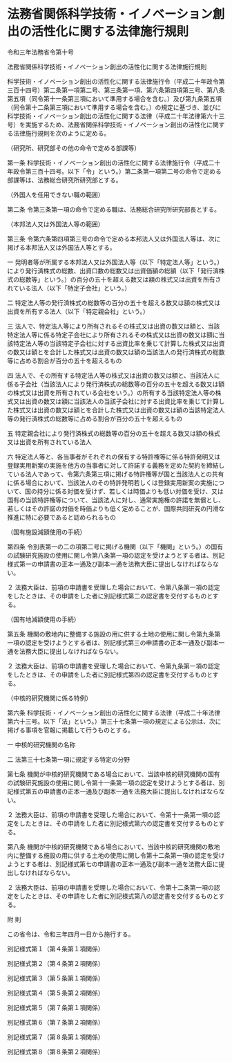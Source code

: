 # 法務省関係科学技術・イノベーション創出の活性化に関する法律施行規則

令和三年法務省令第十号

法務省関係科学技術・イノベーション創出の活性化に関する法律施行規則

科学技術・イノベーション創出の活性化に関する法律施行令（平成二十年政令第三百十四号）第二条第一項第二号、第三条第一項、第六条第四項第三号、第八条第五項（同令第十一条第三項において準用する場合を含む。）及び第九条第五項（同令第十二条第三項において準用する場合を含む。）の規定に基づき、並びに科学技術・イノベーション創出の活性化に関する法律（平成二十年法律第六十三号）を実施するため、法務省関係科学技術・イノベーション創出の活性化に関する法律施行規則を次のように定める。

（研究所、研究部その他の命令で定める部課等）

第一条 科学技術・イノベーション創出の活性化に関する法律施行令（平成二十年政令第三百十四号。以下「令」という。）第二条第一項第二号の命令で定める部課等は、法務総合研究所研究部とする。

（外国人を任用できない職の範囲）

第二条 令第三条第一項の命令で定める職は、法務総合研究所研究部長とする。

（本邦法人又は外国法人等の範囲）

第三条 令第六条第四項第三号の命令で定める本邦法人又は外国法人等は、次に掲げる本邦法人又は外国法人等とする。

一 発明者等が所属する本邦法人又は外国法人等（以下「特定法人等」という。）により発行済株式の総数、出資口数の総数又は出資価額の総額（以下「発行済株式の総数等」という。）の百分の五十を超える数又は額の株式又は出資を所有されている法人（以下「特定子会社」という。）

二 特定法人等の発行済株式の総数等の百分の五十を超える数又は額の株式又は出資を所有する法人（以下「特定親会社」という。）

三 法人で、特定法人等により所有されるその株式又は出資の数又は額と、当該特定法人等に係る特定子会社により所有されるその株式又は出資の数又は額に当該特定法人等の当該特定子会社に対する出資比率を乗じて計算した株式又は出資の数又は額とを合計した株式又は出資の数又は額の当該法人の発行済株式の総数等に占める割合が百分の五十を超えるもの

四 法人で、その所有する特定法人等の株式又は出資の数又は額と、当該法人に係る子会社（当該法人により発行済株式の総数等の百分の五十を超える数又は額の株式又は出資を所有されている会社をいう。）の所有する当該特定法人等の株式又は出資の数又は額に当該法人の当該子会社に対する出資比率を乗じて計算した株式又は出資の数又は額とを合計した株式又は出資の数又は額の当該特定法人等の発行済株式の総数等に占める割合が百分の五十を超えるもの

五 特定親会社により発行済株式の総数等の百分の五十を超える数又は額の株式又は出資を所有されている法人

六 特定法人等と、各当事者がそれぞれの保有する特許権等に係る特許発明又は登録実用新案の実施を他方の当事者に対して許諾する義務を定めた契約を締結している法人であって、令第六条第三項に掲げる特許権等が国と当該法人との共有に係る場合において、当該法人のその特許発明若しくは登録実用新案の実施について、国の持分に係る対価を受けず、若しくは時価よりも低い対価を受け、又は国有の当該特許権等について、当該法人に対し、通常実施権の許諾を無償とし、若しくはその許諾の対価を時価よりも低く定めることが、国際共同研究の円滑な推進に特に必要であると認められるもの

（国有施設減額使用の手続）

第四条 令別表第一の二の項第二号に掲げる機関（以下「機関」という。）の国有の試験研究施設の使用に関し令第八条第一項の認定を受けようとする者は、別記様式第一の申請書の正本一通及び副本一通を法務大臣に提出しなければならない。

２ 法務大臣は、前項の申請書を受理した場合において、令第八条第一項の認定をしたときは、その申請をした者に別記様式第二の認定書を交付するものとする。

（国有地減額使用の手続）

第五条 機関の敷地内に整備する施設の用に供する土地の使用に関し令第九条第一項の認定を受けようとする者は、別記様式第三の申請書の正本一通及び副本一通を法務大臣に提出しなければならない。

２ 法務大臣は、前項の申請書を受理した場合において、令第九条第一項の認定をしたときは、その申請をした者に別記様式第四の認定書を交付するものとする。

（中核的研究機関に係る特例）

第六条 科学技術・イノベーション創出の活性化に関する法律（平成二十年法律第六十三号。以下「法」という。）第三十七条第一項の規定による公示は、次に掲げる事項を官報に掲載して行うものとする。

一 中核的研究機関の名称

二 法第三十七条第一項に規定する特定の分野

第七条 機関が中核的研究機関である場合において、当該中核的研究機関の国有の試験研究施設の使用に関し令第十一条第一項の認定を受けようとする者は、別記様式第五の申請書の正本一通及び副本一通を法務大臣に提出しなければならない。

２ 法務大臣は、前項の申請書を受理した場合において、令第十一条第一項の認定をしたときは、その申請をした者に別記様式第六の認定書を交付するものとする。

第八条 機関が中核的研究機関である場合において、当該中核的研究機関の敷地内に整備する施設の用に供する土地の使用に関し令第十二条第一項の認定を受けようとする者は、別記様式第七の申請書の正本一通及び副本一通を法務大臣に提出しなければならない。

２ 法務大臣は、前項の申請書を受理した場合において、令第十二条第一項の認定をしたときは、その申請をした者に別記様式第八の認定書を交付するものとする。

附 則

この省令は、令和三年四月一日から施行する。

別記様式第１（第４条第１項関係）

[](/./pict/R03F120010_2105312205_001.pdf)

別記様式第２（第４条第２項関係）

[](/./pict/R03F120010_2105312205_002.pdf)

別記様式第３（第５条第１項関係）

[](/./pict/R03F120010_2105312205_003.pdf)

別記様式第４（第５条第２項関係）

[](/./pict/R03F120010_2105312205_004.pdf)

別記様式第５（第７条第１項関係）

[](/./pict/R03F120010_2105312205_005.pdf)

別記様式第６（第７条第２項関係）

[](/./pict/R03F120010_2105312205_006.pdf)

別記様式第７（第８条第１項関係）

[](/./pict/R03F120010_2105312205_007.pdf)

別記様式第８（第８条第２項関係）

[](/./pict/R03F120010_2105312205_008.pdf)
